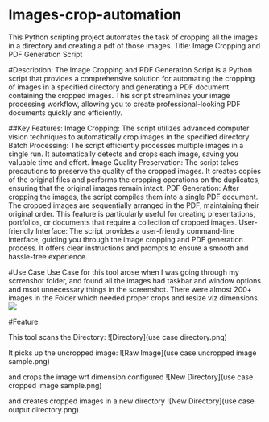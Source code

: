 # Images-crop-automation
This Python scripting project automates the task of cropping all the images in  a directory and creating a pdf of those images.
Title: Image Cropping and PDF Generation Script

#Description:
The Image Cropping and PDF Generation Script is a Python script that provides a comprehensive solution for automating the cropping
of images in a specified directory and generating a PDF document containing the cropped images.
This script streamlines your image processing workflow, allowing you to create professional-looking PDF documents quickly and efficiently.

##Key Features:
Image Cropping: The script utilizes advanced computer vision techniques to automatically crop images in the specified directory.
Batch Processing: The script efficiently processes multiple images in a single run. It automatically detects and crops each image, saving you valuable time and effort.
Image Quality Preservation: The script takes precautions to preserve the quality of the cropped images. It creates copies of the original files and performs the cropping operations on the duplicates, ensuring that the original images remain intact.
PDF Generation: After cropping the images, the script compiles them into a single PDF document. The cropped images are sequentially arranged in the PDF, maintaining their original order. This feature is particularly useful for creating presentations, portfolios, or documents that require a collection of cropped images.
User-friendly Interface: The script provides a user-friendly command-line interface, guiding you through the image cropping and PDF generation process. It offers clear instructions and prompts to ensure a smooth and hassle-free experience.

#Use Case
Use Case for this tool arose when I was going through my scrrenshot folder, and found all the images had taskbar and window options and msot unnecessary things in the screenshot.
There were almost 200+ images in the Folder which needed proper crops and resize viz dimensions.
![](use%case%directory.png)

#Feature:

This tool scans the Directory:
![Directory](use case directory.png)

It picks up the uncropped image:
![Raw Image](use case uncropped image sample.png)

and crops the image wrt dimension configured
![New Directory](use case cropped image sample.png)

and creates cropped images in a new directory
![New Directory](use case output directory.png)




